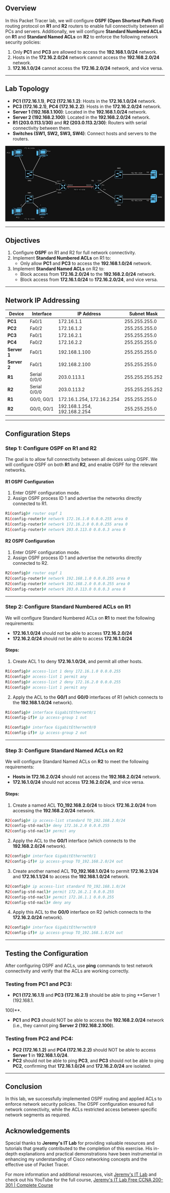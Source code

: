 
## Overview

In this Packet Tracer lab, we will configure **OSPF (Open Shortest Path First)** routing protocol on **R1** and **R2** routers to enable full connectivity between all PCs and servers. Additionally, we will configure **Standard Numbered ACLs** on **R1** and **Standard Named ACLs** on **R2** to enforce the following network security policies:

1. Only **PC1** and **PC3** are allowed to access the **192.168.1.0/24** network.
2. Hosts in the **172.16.2.0/24** network cannot access the **192.168.2.0/24** network.
3. **172.16.1.0/24** cannot access the **172.16.2.0/24** network, and vice versa.

---

## Lab Topology

- **PC1 (172.16.1.1)**, **PC2 (172.16.1.2)**: Hosts in the **172.16.1.0/24** network.
- **PC3 (172.16.2.1)**, **PC4 (172.16.2.2)**: Hosts in the **172.16.2.0/24** network.
- **Server 1 (192.168.1.100)**: Located in the **192.168.1.0/24** network.
- **Server 2 (192.168.2.100)**: Located in the **192.168.2.0/24** network.
- **R1 (203.0.113.1/30)** and **R2 (203.0.113.2/30)**: Routers with serial connectivity between them.
- **Switches (SW1, SW2, SW3, SW4)**: Connect hosts and servers to the routers.

<img src= "https://github.com/ro-drick/Configuring-Standard-ACLs/blob/main/standard-acls.jpg">

---

## Objectives

1. Configure **OSPF** on R1 and R2 for full network connectivity.
2. Implement **Standard Numbered ACLs** on R1 to:
   - Only allow **PC1** and **PC3** to access the **192.168.1.0/24** network.
3. Implement **Standard Named ACLs** on R2 to:
   - Block access from **172.16.2.0/24** to the **192.168.2.0/24** network.
   - Block access from **172.16.1.0/24** to **172.16.2.0/24**, and vice versa.

---

## Network IP Addressing

| Device         | Interface      | IP Address       | Subnet Mask       |
|----------------|----------------|------------------|-------------------|
| **PC1**        | Fa0/1           | 172.16.1.1       | 255.255.255.0     |
| **PC2**        | Fa0/2            | 172.16.1.2       | 255.255.255.0     |
| **PC3**        | Fa0/1            | 172.16.2.1       | 255.255.255.0     |
| **PC4**        | Fa0/2            | 172.16.2.2       | 255.255.255.0     |
| **Server 1**   | Fa0/1            | 192.168.1.100    | 255.255.255.0     |
| **Server 2**   | Fa0/1            | 192.168.2.100    | 255.255.255.0     |
| **R1**         | Serial 0/0/0   | 203.0.113.1      | 255.255.255.252   |
| **R2**         | Serial 0/0/0   | 203.0.113.2      | 255.255.255.252   |
| **R1**         | G0/0, G0/1     | 172.16.1.254, 172.16.2.254 | 255.255.255.0 |
| **R2**         | G0/0, G0/1     | 192.168.1.254, 192.168.2.254 | 255.255.255.0 |

---

## Configuration Steps

### Step 1: Configure OSPF on R1 and R2

The goal is to allow full connectivity between all devices using OSPF. We will configure OSPF on both **R1** and **R2**, and enable OSPF for the relevant networks.

#### R1 OSPF Configuration

1. Enter OSPF configuration mode.
2. Assign OSPF process ID 1 and advertise the networks directly connected to R1.

```bash
R1(config)# router ospf 1
R1(config-router)# network 172.16.1.0 0.0.0.255 area 0
R1(config-router)# network 172.16.2.0 0.0.0.255 area 0
R1(config-router)# network 203.0.113.0 0.0.0.3 area 0
```

#### R2 OSPF Configuration

1. Enter OSPF configuration mode.
2. Assign OSPF process ID 1 and advertise the networks directly connected to R2.

```bash
R2(config)# router ospf 1
R2(config-router)# network 192.168.1.0 0.0.0.255 area 0
R2(config-router)# network 192.168.2.0 0.0.0.255 area 0
R2(config-router)# network 203.0.113.0 0.0.0.3 area 0
```

---

### Step 2: Configure Standard Numbered ACLs on R1

We will configure Standard Numbered ACLs on **R1** to meet the following requirements:
- **172.16.1.0/24** should not be able to access **172.16.2.0/24**
- **172.16.2.0/24** should not be able to access **172.16.1.0/24**

#### Steps:

1. Create ACL 1 to deny **172.16.1.0/24**, and permit all other hosts.
   
```bash
R1(config)# access-list 1 deny 172.16.1.0 0.0.0.255
R1(config)# access-list 1 permit any
R1(config)# access-list 2 deny 172.16.2.0 0.0.0.255
R1(config)# access-list 1 permit any
```

2. Apply the ACL to the **G0/1** and **G0/0** interfaces of R1 (which connects to the **192.168.1.0/24** network).

```bash
R1(config)# interface GigabitEthernet0/1
R1(config-if)# ip access-group 1 out
```

```bash
R1(config)# interface GigabitEthernet0/0
R1(config-if)# ip access-group 2 out
```

---

### Step 3: Configure Standard Named ACLs on R2

We will configure Standard Named ACLs on **R2** to meet the following requirements:
- **Hosts in 172.16.2.0/24** should not access the **192.168.2.0/24** network.
- **172.16.1.0/24** should not access **172.16.2.0/24**, and vice versa.

#### Steps:

1. Create a named ACL **TO_192.168.2.0/24** to block **172.16.2.0/24** from accessing the **192.168.2.0/24** network.

```bash
R2(config)# ip access-list standard TO_192.168.2.0/24
R2(config-std-nacl)# deny 172.16.2.0 0.0.0.255
R2(config-std-nacl)# permit any
```

2. Apply the ACL to the **G0/1** interface (which connects to the **192.168.2.0/24** network).

```bash
R2(config)# interface GigabitEthernet0/1
R2(config-if)# ip access-group TO_192.168.2.0/24 out
```

3. Create another named ACL **TO_192.168.1.0/24** to permit **172.16.2.1/24** and **172.16.1.1/24** to access the **192.168.1.0/24** network.

```bash
R2(config)# ip access-list standard TO_192.168.1.0/24
R2(config-std-nacl)# permit 172.16.2.1 0.0.0.255
R2(config-std-nacl)# permit 172.16.1.1 0.0.0.255
R2(config-std-nacl)# deny any
```

4. Apply this ACL to the **G0/0** interface on R2 (which connects to the **172.16.2.0/24** network).

```bash
R2(config)# interface GigabitEthernet0/0
R2(config-if)# ip access-group TO_192.168.1.0/24 out
```

---

## Testing the Configuration

After configuring OSPF and ACLs, use **ping** commands to test network connectivity and verify that the ACLs are working correctly.

### Testing from PC1 and PC3:
- **PC1 (172.16.1.1)** and **PC3 (172.16.2.1)** should be able to ping **Server 1 (192.168.1.

100)**.
- **PC1** and **PC3** should NOT be able to access the **192.168.2.0/24** network (i.e., they cannot ping **Server 2 (192.168.2.100)**).

### Testing from PC2 and PC4:
- **PC2 (172.16.1.2)** and **PC4 (172.16.2.2)** should NOT be able to access **Server 1** in **192.168.1.0/24**.
- **PC2** should not be able to ping **PC3**, and **PC3** should not be able to ping **PC2**, confirming that **172.16.1.0/24** and **172.16.2.0/24** are isolated.

---

## Conclusion

In this lab, we successfully implemented OSPF routing and applied ACLs to enforce network security policies. The OSPF configuration ensured full network connectivity, while the ACLs restricted access between specific network segments as required.


## Acknowledgements


Special thanks to **Jeremy's IT Lab** for providing valuable resources and tutorials that greatly contributed to the completion of this exercise. His in-depth explanations and practical demonstrations have been instrumental in enhancing my understanding of Cisco networking concepts and the effective use of Packet Tracer.

For more information and additional resources, visit [Jeremy's IT Lab](https://jeremysitlab.com/) and check out his YouTube for the full course, [Jeremy's IT Lab Free CCNA 200-301 | Complete Course](https://www.youtube.com/playlist?list=PLxbwE86jKRgMpuZuLBivzlM8s2Dk5lXBQ)
